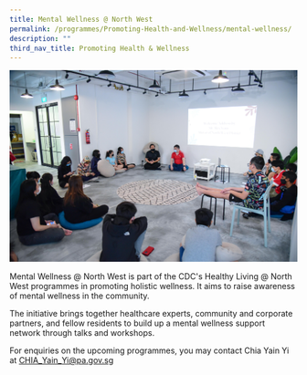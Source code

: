 ```yaml
---
title: Mental Wellness @ North West
permalink: /programmes/Promoting-Health-and-Wellness/mental-wellness/
description: ""
third_nav_title: Promoting Health & Wellness
---
```

<meta name="description" content="Mental Wellness @ North West">

![](/images/Programmes/Promoting%20Health%20and%20Wellness/IMG026.jpg)

Mental Wellness @ North West is part of the CDC's Healthy Living @ North West programmes in promoting holistic wellness. It aims to raise awareness of mental wellness in the community.  
  
The initiative brings together healthcare experts, community and corporate partners, and fellow residents to build up a mental wellness support network through talks and workshops.  
  

For enquiries on the upcoming programmes, you may contact Chia Yain Yi at [CHIA\_Yain\_Yi@pa.gov.sg](mailto:CHIA_Yain_Yi@pa.gov.sg)